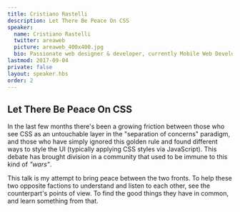 ```yaml
---
title: Cristiano Rastelli
description: Let There Be Peace On CSS
speaker:
  name: Cristiano Rastelli
  twitter: areaweb
  picture: areaweb_400x400.jpg
  bio: Passionate web designer & developer, currently Mobile Web Developer at Badoo. In love with Atomic Design, Style Guides and CSS architecture. Likes to work at the intersection of business, design and development. Attendee/speaker/organiser of technical conferences and meetups.
lastmod: 2017-09-04
private: false
layout: speaker.hbs
order: 2
---
```


## Let There Be Peace On CSS

In the last few months there's been a growing friction between those who see CSS as an untouchable layer in the "separation of concerns" paradigm, and those who have simply ignored this golden rule and found different ways to style the UI (typically applying CSS styles via JavaScript). This debate has brought division in a community that used to be immune to this kind of _"wars"_.

This talk is my attempt to bring peace between the two fronts. To help these two opposite factions to understand and listen to each other, see the counterpart's points of view. To find the good things they have in common, and learn something from that.
